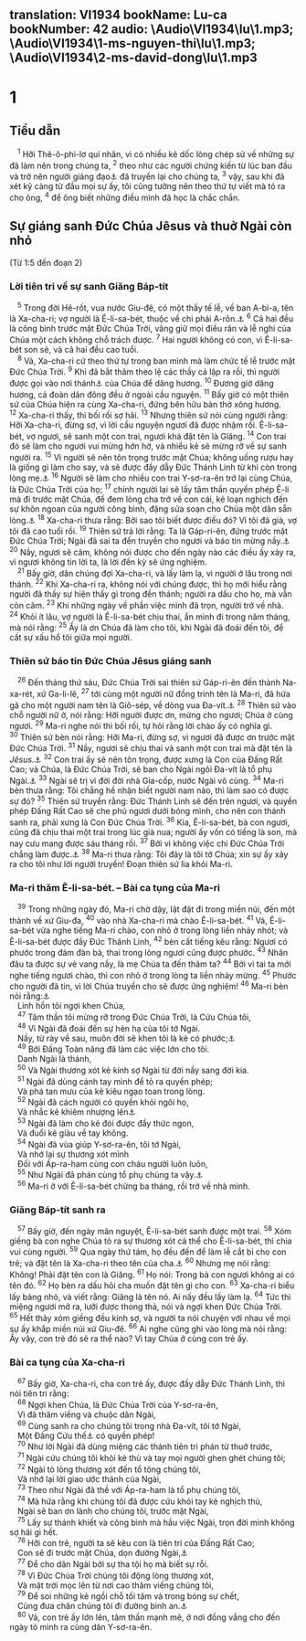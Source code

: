 translation: VI1934
bookName: Lu-ca 
bookNumber: 42
audio: \Audio\VI1934\lu\1.mp3; \Audio\VI1934\1-ms-nguyen-thi\lu\1.mp3; \Audio\VI1934\2-ms-david-dong\lu\1.mp3
-------

<div class="title"><h1>1</h1><h2>Tiểu dẫn</h2></div>
<span class="verse lu_1_1"> <sup>1</sup> Hỡi Thê-ô-phi-lơ quí nhân, vì có nhiều kẻ dốc lòng chép sử về những sự đã làm nên trong chúng ta, </span>
<span class="verse lu_1_2"><sup>2</sup> theo như các người chứng kiến từ lúc ban đầu và trở nên người giảng đạo<a data-toggle="tooltip" data-placement="bottom" title="Ctd: cung ứng lời Chúa">⚓</a> đã truyền lại cho chúng ta, </span>
<span class="verse lu_1_3"><sup>3</sup> vậy, sau khi đã xét kỹ càng từ đầu mọi sự ấy, tôi cũng tưởng nên theo thứ tự viết mà tỏ ra cho ông, </span>
<span class="verse lu_1_4"><sup>4</sup> để ông biết những điều mình đã học là chắc chắn. <br/></span>
<div class="title"><h2>Sự giáng sanh Đức Chúa Jêsus và thuở Ngài còn nhỏ</h2><p>(Từ 1:5 đến đoạn 2)</p><h3>Lời tiên tri về sự sanh Giăng Báp-tít</h3></div>
<span class="verse lu_1_5"> <sup>5</sup> Trong đời Hê-rốt, vua nước Giu-đê, có một thầy tế lễ, về ban A-bi-a, tên là Xa-cha-ri; vợ người là Ê-li-sa-bét, thuộc về chi phái A-rôn.<a data-toggle="tooltip" data-placement="bottom" title="1Su 24:10">⚓</a></span>
<span class="verse lu_1_6"><sup>6</sup> Cả hai đều là công bình trước mặt Đức Chúa Trời, vâng giữ mọi điều răn và lễ nghi của Chúa một cách không chỗ trách được. </span>
<span class="verse lu_1_7"><sup>7</sup> Hai người không có con, vì Ê-li-sa-bét son sẻ, và cả hai đều cao tuổi. <br/></span>
<span class="verse lu_1_8"> <sup>8</sup> Vả, Xa-cha-ri cứ theo thứ tự trong ban mình mà làm chức tế lễ trước mặt Đức Chúa Trời. </span>
<span class="verse lu_1_9"><sup>9</sup> Khi đã bắt thăm theo lệ các thầy cả lập ra rồi, thì người được gọi vào nơi thánh<a data-toggle="tooltip" data-placement="bottom" title="Là nơi ở trong đền thờ, để riêng cho các thầy tế lễ">⚓</a> của Chúa để dâng hương. </span>
<span class="verse lu_1_10"><sup>10</sup> Đương giờ dâng hương, cả đoàn dân đông đều ở ngoài cầu nguyện. </span>
<span class="verse lu_1_11"><sup>11</sup> Bấy giờ có một thiên sứ của Chúa hiện ra cùng Xa-cha-ri, đứng bên hữu bàn thờ xông hương. </span>
<span class="verse lu_1_12"><sup>12</sup> Xa-cha-ri thấy, thì bối rối sợ hãi. </span>
<span class="verse lu_1_13"><sup>13</sup> Nhưng thiên sứ nói cùng người rằng: Hỡi Xa-cha-ri, đừng sợ, vì lời cầu nguyện ngươi đã được nhậm rồi. Ê-li-sa-bét, vợ ngươi, sẽ sanh một con trai, ngươi khá đặt tên là Giăng. </span>
<span class="verse lu_1_14"><sup>14</sup> Con trai đó sẽ làm cho ngươi vui mừng hớn hở, và nhiều kẻ sẽ mừng rỡ về sự sanh người ra. </span>
<span class="verse lu_1_15"><sup>15</sup> Vì người sẽ nên tôn trọng trước mặt Chúa; không uống rượu hay là giống gì làm cho say, và sẽ được đầy dẫy Đức Thánh Linh từ khi còn trong lòng mẹ.<a data-toggle="tooltip" data-placement="bottom" title="Dan 6:3">⚓</a></span>
<span class="verse lu_1_16"><sup>16</sup> Người sẽ làm cho nhiều con trai Y-sơ-ra-ên trở lại cùng Chúa, là Đức Chúa Trời của họ; </span>
<span class="verse lu_1_17"><sup>17</sup> chính người lại sẽ lấy tâm thần quyền phép Ê-li mà đi trước mặt Chúa, để đem lòng cha trở về con cái, kẻ loạn nghịch đến sự khôn ngoan của người công bình, đặng sửa soạn cho Chúa một dân sẵn lòng.<a data-toggle="tooltip" data-placement="bottom" title="Ma 4:5-6 ">⚓</a></span>
<span class="verse lu_1_18"><sup>18</sup> Xa-cha-ri thưa rằng: Bởi sao tôi biết được điều đó? Vì tôi đã già, vợ tôi đã cao tuổi rồi. </span>
<span class="verse lu_1_19"><sup>19</sup> Thiên sứ trả lời rằng: Ta là Gáp-ri-ên, đứng trước mặt Đức Chúa Trời; Ngài đã sai ta đến truyền cho ngươi và báo tin mừng nầy.<a data-toggle="tooltip" data-placement="bottom" title="Da 8:16; 9:21 ">⚓</a></span>
<span class="verse lu_1_20"><sup>20</sup> Nầy, ngươi sẽ câm, không nói được cho đến ngày nào các điều ấy xảy ra, vì ngươi không tin lời ta, là lời đến kỳ sẽ ứng nghiệm. <br/></span>
<span class="verse lu_1_21"> <sup>21</sup> Bấy giờ, dân chúng đợi Xa-cha-ri, và lấy làm lạ, vì người ở lâu trong nơi thánh. </span>
<span class="verse lu_1_22"><sup>22</sup> Khi Xa-cha-ri ra, không nói với chúng được, thì họ mới hiểu rằng người đã thấy sự hiện thấy gì trong đền thánh; người ra dấu cho họ, mà vẫn còn câm. </span>
<span class="verse lu_1_23"><sup>23</sup> Khi những ngày về phần việc mình đã trọn, người trở về nhà. </span>
<span class="verse lu_1_24"><sup>24</sup> Khỏi ít lâu, vợ người là Ê-li-sa-bét chịu thai, ẩn mình đi trong năm tháng, mà nói rằng: </span>
<span class="verse lu_1_25"><sup>25</sup> Ấy là ơn Chúa đã làm cho tôi, khi Ngài đã đoái đến tôi, để cất sự xấu hổ tôi giữa mọi người. <br/></span>
<div class="title"><h3>Thiên sứ báo tin Đức Chúa Jêsus giáng sanh</h3></div>
<span class="verse lu_1_26"> <sup>26</sup> Đến tháng thứ sáu, Đức Chúa Trời sai thiên sứ Gáp-ri-ên đến thành Na-xa-rét, xứ Ga-li-lê, </span>
<span class="verse lu_1_27"><sup>27</sup> tới cùng một người nữ đồng trinh tên là Ma-ri, đã hứa gả cho một người nam tên là Giô-sép, về dòng vua Đa-vít.<a data-toggle="tooltip" data-placement="bottom" title="Mat 1:18">⚓</a></span>
<span class="verse lu_1_28"><sup>28</sup> Thiên sứ vào chỗ người nữ ở, nói rằng: Hỡi người được ơn, mừng cho ngươi; Chúa ở cùng ngươi. </span>
<span class="verse lu_1_29"><sup>29</sup> Ma-ri nghe nói thì bối rối, tự hỏi rằng lời chào ấy có nghĩa gì. </span>
<span class="verse lu_1_30"><sup>30</sup> Thiên sứ bèn nói rằng: Hỡi Ma-ri, đừng sợ, vì ngươi đã được ơn trước mặt Đức Chúa Trời. </span>
<span class="verse lu_1_31"><sup>31</sup> Nầy, ngươi sẽ chịu thai và sanh một con trai mà đặt tên là <i>Jêsus.</i><a data-toggle="tooltip" data-placement="bottom" title="Mat 1:21">⚓</a></span>
<span class="verse lu_1_32"><sup>32</sup> Con trai ấy sẽ nên tôn trọng, được xưng là Con của Đấng Rất Cao; và Chúa, là Đức Chúa Trời, sẽ ban cho Ngài ngôi Đa-vít là tổ phụ Ngài.<a data-toggle="tooltip" data-placement="bottom" title="2Sa 7:12-13,16; Es 9:7">⚓</a></span>
<span class="verse lu_1_33"><sup>33</sup> Ngài sẽ trị vì đời đời nhà Gia-cốp, nước Ngài vô cùng. </span>
<span class="verse lu_1_34"><sup>34</sup> Ma-ri bèn thưa rằng: Tôi chẳng hề nhận biết người nam nào, thì làm sao có được sự đó? </span>
<span class="verse lu_1_35"><sup>35</sup> Thiên sứ truyền rằng: Đức Thánh Linh sẽ đến trên ngươi, và quyền phép Đấng Rất Cao sẽ che phủ ngươi dưới bóng mình, cho nên con thánh sanh ra, phải xưng là Con Đức Chúa Trời. </span>
<span class="verse lu_1_36"><sup>36</sup> Kìa, Ê-li-sa-bét, bà con ngươi, cũng đã chịu thai một trai trong lúc già nua; người ấy vốn có tiếng là son, mà nay cưu mang được sáu tháng rồi. </span>
<span class="verse lu_1_37"><sup>37</sup> Bởi vì không việc chi Đức Chúa Trời chẳng làm được.<a data-toggle="tooltip" data-placement="bottom" title="Sa 18:14">⚓</a></span>
<span class="verse lu_1_38"><sup>38</sup> Ma-ri thưa rằng: Tôi đây là tôi tớ Chúa; xin sự ấy xảy ra cho tôi như lời người truyền! Đoạn thiên sứ lìa khỏi Ma-ri. <br/></span>
<div class="title"><h3>Ma-ri thăm Ê-li-sa-bét. – Bài ca tụng của Ma-ri</h3></div>
<span class="verse lu_1_39"> <sup>39</sup> Trong những ngày đó, Ma-ri chờ dậy, lật đật đi trong miền núi, đến một thành về xứ Giu-đa, </span>
<span class="verse lu_1_40"><sup>40</sup> vào nhà Xa-cha-ri mà chào Ê-li-sa-bét. </span>
<span class="verse lu_1_41"><sup>41</sup> Vả, Ê-li-sa-bét vừa nghe tiếng Ma-ri chào, con nhỏ ở trong lòng liền nhảy nhót; và Ê-li-sa-bét được đầy Đức Thánh Linh, </span>
<span class="verse lu_1_42"><sup>42</sup> bèn cất tiếng kêu rằng: Ngươi có phước trong đám đàn bà, thai trong lòng ngươi cũng được phước. </span>
<span class="verse lu_1_43"><sup>43</sup> Nhân đâu ta được sự vẻ vang nầy, là mẹ Chúa ta đến thăm ta? </span>
<span class="verse lu_1_44"><sup>44</sup> Bởi vì tai ta mới nghe tiếng ngươi chào, thì con nhỏ ở trong lòng ta liền nhảy mừng. </span>
<span class="verse lu_1_45"><sup>45</sup> Phước cho người đã tin, vì lời Chúa truyền cho sẽ được ứng nghiệm! </span>
<span class="verse lu_1_46"><sup>46</sup> Ma-ri bèn nói rằng:<a data-toggle="tooltip" data-placement="bottom" title="1Sa 2:1-10">⚓</a><br/> Linh hồn tôi ngợi khen Chúa, <br/></span>
<span class="verse lu_1_47"> <sup>47</sup> Tâm thần tôi mừng rỡ trong Đức Chúa Trời, là Cứu Chúa tôi, <br/></span>
<span class="verse lu_1_48"> <sup>48</sup> Vì Ngài đã đoái đến sự hèn hạ của tôi tớ Ngài. <br/> Nầy, từ rày về sau, muôn đời sẽ khen tôi là kẻ có phước;<a data-toggle="tooltip" data-placement="bottom" title="1Sa 1:11">⚓</a><br/></span>
<span class="verse lu_1_49"> <sup>49</sup> Bởi Đấng Toàn năng đã làm các việc lớn cho tôi. <br/> Danh Ngài là thánh, <br/></span>
<span class="verse lu_1_50"> <sup>50</sup> Và Ngài thương xót kẻ kính sợ Ngài từ đời nầy sang đời kia. <br/></span>
<span class="verse lu_1_51"> <sup>51</sup> Ngài đã dùng cánh tay mình để tỏ ra quyền phép; <br/> Và phá tan mưu của kẻ kiêu ngạo toan trong lòng. <br/></span>
<span class="verse lu_1_52"> <sup>52</sup> Ngài đã cách người có quyền khỏi ngôi họ, <br/> Và nhắc kẻ khiêm nhượng lên<a data-toggle="tooltip" data-placement="bottom" title="Giop 5:11; 12:19 ">⚓</a><br/></span>
<span class="verse lu_1_53"> <sup>53</sup> Ngài đã làm cho kẻ đói được đầy thức ngon, <br/> Và đuổi kẻ giàu về tay không. <br/></span>
<span class="verse lu_1_54"> <sup>54</sup> Ngài đã vùa giúp Y-sơ-ra-ên, tôi tớ Ngài, <br/> Và nhớ lại sự thương xót mình <br/> Đối với Áp-ra-ham cùng con cháu người luôn luôn, <br/></span>
<span class="verse lu_1_55"> <sup>55</sup> Như Ngài đã phán cùng tổ phụ chúng ta vậy.<a data-toggle="tooltip" data-placement="bottom" title="Sa 17:7">⚓</a><br/></span>
<span class="verse lu_1_56"> <sup>56</sup> Ma-ri ở với Ê-li-sa-bét chừng ba tháng, rồi trở về nhà mình. <br/></span>
<div class="title"><h3>Giăng Báp-tít sanh ra</h3></div>
<span class="verse lu_1_57"> <sup>57</sup> Bấy giờ, đến ngày mãn nguyệt, Ê-li-sa-bét sanh được một trai. </span>
<span class="verse lu_1_58"><sup>58</sup> Xóm giềng bà con nghe Chúa tỏ ra sự thương xót cả thể cho Ê-li-sa-bét, thì chia vui cùng người. </span>
<span class="verse lu_1_59"><sup>59</sup> Qua ngày thứ tám, họ đều đến để làm lễ cắt bì cho con trẻ; và đặt tên là Xa-cha-ri theo tên của cha.<a data-toggle="tooltip" data-placement="bottom" title="Le 12:3">⚓</a></span>
<span class="verse lu_1_60"><sup>60</sup> Nhưng mẹ nói rằng: Không! Phải đặt tên con là Giăng. </span>
<span class="verse lu_1_61"><sup>61</sup> Họ nói: Trong bà con ngươi không ai có tên đó. </span>
<span class="verse lu_1_62"><sup>62</sup> Họ bèn ra dấu hỏi cha muốn đặt tên gì cho con. </span>
<span class="verse lu_1_63"><sup>63</sup> Xa-cha-ri biểu lấy bảng nhỏ, và viết rằng: Giăng là tên nó. Ai nấy đều lấy làm lạ. </span>
<span class="verse lu_1_64"><sup>64</sup> Tức thì miệng ngươi mở ra, lưỡi được thong thả, nói và ngợi khen Đức Chúa Trời. </span>
<span class="verse lu_1_65"><sup>65</sup> Hết thảy xóm giềng đều kinh sợ, và người ta nói chuyện với nhau về mọi sự ấy khắp miền núi xứ Giu-đê. </span>
<span class="verse lu_1_66"><sup>66</sup> Ai nghe cũng ghi vào lòng mà nói rằng: Ấy vậy, con trẻ đó sẽ ra thể nào? Vì tay Chúa ở cùng con trẻ ấy. <br/></span>
<div class="title"><h3>Bài ca tụng của Xa-cha-ri</h3></div>
<span class="verse lu_1_67"> <sup>67</sup> Bấy giờ, Xa-cha-ri, cha con trẻ ấy, được đầy dẫy Đức Thánh Linh, thì nói tiên tri rằng: <br/></span>
<span class="verse lu_1_68"> <sup>68</sup> Ngợi khen Chúa, là Đức Chúa Trời của Y-sơ-ra-ên, <br/> Vì đã thăm viếng và chuộc dân Ngài, <br/></span>
<span class="verse lu_1_69"> <sup>69</sup> Cùng sanh ra cho chúng tôi trong nhà Đa-vít, tôi tớ Ngài, <br/> Một Đấng Cứu thế<a data-toggle="tooltip" data-placement="bottom" title="Nt: sừng cứu rỗi">⚓</a> có quyền phép! <br/></span>
<span class="verse lu_1_70"> <sup>70</sup> Như lời Ngài đã dùng miệng các thánh tiên tri phán từ thuở trước, <br/></span>
<span class="verse lu_1_71"> <sup>71</sup> Ngài cứu chúng tôi khỏi kẻ thù và tay mọi người ghen ghét chúng tôi; <br/></span>
<span class="verse lu_1_72"> <sup>72</sup> Ngài tỏ lòng thương xót đến tổ tông chúng tôi, <br/> Và nhớ lại lời giao ước thánh của Ngài, <br/></span>
<span class="verse lu_1_73"> <sup>73</sup> Theo như Ngài đã thề với Áp-ra-ham là tổ phụ chúng tôi, <br/></span>
<span class="verse lu_1_74"> <sup>74</sup> Mà hứa rằng khi chúng tôi đã được cứu khỏi tay kẻ nghịch thù, <br/> Ngài sẽ ban ơn lành cho chúng tôi, trước mặt Ngài, <br/></span>
<span class="verse lu_1_75"> <sup>75</sup> Lấy sự thánh khiết và công bình mà hầu việc Ngài, trọn đời mình không sợ hãi gì hết. <br/></span>
<span class="verse lu_1_76"> <sup>76</sup> Hỡi con trẻ, người ta sẽ kêu con là tiên tri của Đấng Rất Cao; <br/> Con sẽ đi trước mặt Chúa, dọn đường Ngài,<a data-toggle="tooltip" data-placement="bottom" title="Ma 3:1">⚓</a><br/></span>
<span class="verse lu_1_77"> <sup>77</sup> Để cho dân Ngài bởi sự tha tội họ mà biết sự rỗi. <br/></span>
<span class="verse lu_1_78"> <sup>78</sup> Vì Đức Chúa Trời chúng tôi động lòng thương xót, <br/> Và mặt trời mọc lên từ nơi cao thăm viếng chúng tôi, <br/></span>
<span class="verse lu_1_79"> <sup>79</sup> Để soi những kẻ ngồi chỗ tối tăm và trong bóng sự chết, <br/> Cùng đưa chân chúng tôi đi đường bình an.<a data-toggle="tooltip" data-placement="bottom" title="Es 9:2">⚓</a><br/></span>
<span class="verse lu_1_80"> <sup>80</sup> Vả, con trẻ ấy lớn lên, tâm thần mạnh mẽ, ở nơi đồng vắng cho đến ngày tỏ mình ra cùng dân Y-sơ-ra-ên. <br/></span>
